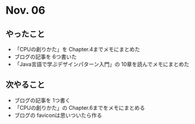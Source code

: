 # Nov. 06

## やったこと

- 「CPUの創りかた」を Chapter.4までメモにまとめた
- ブログの記事を 6つ書いた
- 「Java言語で学ぶデザインパターン入門」の 10章を読んでメモにまとめた

## 次やること

- ブログの記事を 1つ書く
- 「CPUの創りかた」の Chapter.6までをメモにまとめる
- ブログの faviconは思いついたら作る
